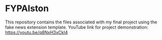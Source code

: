# FYPAlston
This repository contains the files associated with my final project using the fake news extension template.
YouTube link for project demonstration: https://youtu.be/q8NxH3xCkI4
